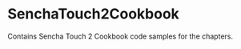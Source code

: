 SenchaTouch2Cookbook
====================

Contains Sencha Touch 2 Cookbook code samples for the chapters. 
